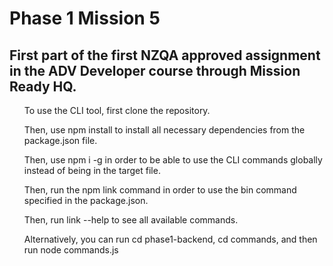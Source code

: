 <h1>Phase 1 Mission 5</h1>
<h2>First part of the first NZQA approved assignment in the ADV Developer course through Mission Ready HQ.</h2>


<ol> To use the CLI tool, first clone the repository.</ol>
<ol>Then, use npm install to install all necessary dependencies from the package.json file.</ol>
<ol>Then, use npm i -g in order to be able to use the CLI commands globally instead of being in the target file.</ol>
<ol>Then, run the npm link command in order to use the bin command specified in the package.json.</ol>
<ol>Then, run link --help to see all available commands.</ol>

<ol>Alternatively, you can run cd phase1-backend, cd commands, and then run node commands.js <command e.g. add></ol>
 
 
